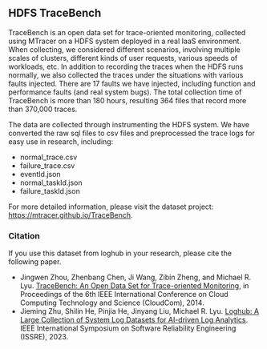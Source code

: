 ## HDFS TraceBench
TraceBench is an open data set for trace-oriented monitoring, collected using MTracer on a HDFS system deployed in a real IaaS environment. When collecting, we considered different scenarios, involving multiple scales of clusters, different kinds of user requests, various speeds of workloads, etc. In addition to recording the traces when the HDFS runs normally, we also collected the traces under the situations with various faults injected. There are 17 faults we have injected, including function and performance faults (and real system bugs). The total collection time of TraceBench is more than 180 hours, resulting 364 files that record more than 370,000 traces.

The data are collected through instrumenting the HDFS system. We have converted the raw sql files to csv files and preprocessed the trace logs for easy use in research, including:
+ normal_trace.csv
+ failure_trace.csv
+ eventId.json
+ normal_taskId.json
+ failure_taskId.json

For more detailed information, please visit the dataset project: https://mtracer.github.io/TraceBench.

### Citation
If you use this dataset from loghub in your research, please cite the following paper.
+ Jingwen Zhou, Zhenbang Chen, Ji Wang, Zibin Zheng, and Michael R. Lyu. [TraceBench: An Open Data Set for Trace-oriented Monitoring](http://zbchen.github.io/Papers_files/cloudcom2014.pdf), in Proceedings of the 6th IEEE International Conference on Cloud Computing Technology and Science (CloudCom), 2014.
+ Jieming Zhu, Shilin He, Pinjia He, Jinyang Liu, Michael R. Lyu. [Loghub: A Large Collection of System Log Datasets for AI-driven Log Analytics](https://arxiv.org/abs/2008.06448). IEEE International Symposium on Software Reliability Engineering (ISSRE), 2023.
